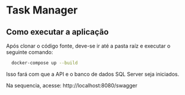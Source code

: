 # Task Manager

## Como executar a aplicação

Após clonar o código fonte, deve-se ir até a pasta raíz e executar o seguinte comando:

```bash
  docker-compose up --build
```
    
Isso fará com que a API e o banco de dados SQL Server seja iniciados.

Na sequencia, acesse: http://localhost:8080/swagger
